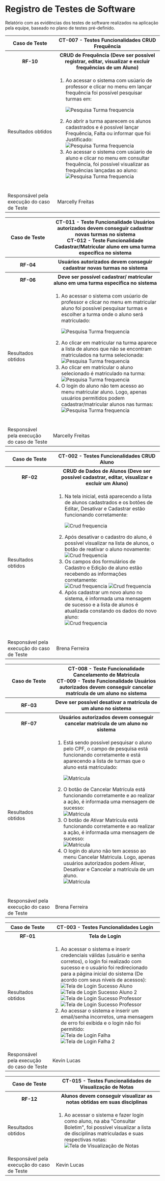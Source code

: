 # Registro de Testes de Software

Relatório com as evidências dos testes de software realizados na aplicação pela equipe, baseado no plano de testes pré-definido.

<!-- Os resultados dos testes funcionais realizados na aplicação são descritos a seguir. [Utilize a estrutura abaixo para cada caso de teste executado]

|Caso de Teste    | CT-X - Título Caso de Teste |
|:---|:---|
| Resultados obtidos | Descrever resultados do teste  |
| Responsável pela execução do caso de Teste | Nome do integrante da equipe |

[Inserir aqui as evidências de teste que podem ser apresentadas por print de telas ou por .gif de execução de teste] -->


<table>
    <thead> 
        <tr>
            <th>Caso de Teste</th>
            <th>CT-007 - Testes Funcionalidades CRUD Frequência</th>
        </tr>
    </thead>
    <tbody>
        <tr>
            <th>RF-10</th>
            <th>CRUD de Frequência (Deve ser possível registrar, editar, visualizar e excluir frequências de um Aluno)</th>
        </tr>
        <tr>
            <td>Resultados obtidos</td>
            <td> 
                <ol>
                    <li>Ao acessar o sistema com usúario de professor e clicar no menu em lançar frequência foi possível pesquisar turmas em:</li>

![Pesquisa Turma frequencia](/documentos/img/telas/teste_tela_pesquisar_turmas_lancar_frequencia.png)
                    <li>Ao abrir a turma aparecem os alunos cadastrados e é possível lançar Frequência, Falta ou informar que foi Justificado:</li>
![Pesquisa Turma frequencia](/documentos/img/telas/teste_tela_lancar_frequencia.png)
                    <li>Ao acessar o sistema com usúario de aluno e clicar no menu em consultar frequência, foi possível visualizar as frequências lançadas ao aluno:</li>
![Pesquisa Turma frequencia](/documentos/img/telas/teste_tela_consultar_frequencia_p.png)
                </ol>  
            </td>
        </tr>
        <tr>
            <td>Responsável pela execução do caso de Teste</td>
            <td>Marcelly Freitas</td>
        </tr>
    </tbody>
</table>


<table>
    <thead> 
        <tr>
            <th>Caso de Teste</th>
            <th>
                <div>CT-011 - Teste Funcionalidade Usuários autorizados devem conseguir cadastrar novas turmas no sistema</div>
                <div>CT-012 - Teste Funcionalidade Cadastrar/Matricular aluno em uma turma específica no sistema</div>
            </th>
        </tr>
    </thead>
    <tbody>
        <tr>
            <th>RF-04</th>
            <th>Usuários autorizados devem conseguir cadastrar novas turmas no sistema</th>
        </tr>
        <tr>
            <th>RF-06</th>
            <th>Deve ser possível cadastrar/ matricular aluno em uma turma especifica no sistema</th>
        </tr>
        <tr>
            <td>Resultados obtidos</td>
            <td> 
                <ol>
                    <li>
                        Ao acessar o sistema com usúario de professor e clicar no menu em matricular aluno foi possível pesquisar turmas e escolher a turma onde o aluno será matrículado:
                    </li>

![Pesquisa Turma frequencia](/documentos/img/telas/teste_tela_matricular_aluno_turma.png)
                    <li>Ao clicar em matricular na turma aparece a lista de alunos que não se encontram matriculados na turma selecionada:</li>
![Pesquisa Turma frequencia](/documentos/img/telas/teste_tela_lista_aluno_nao_matriculados_turma.png)
                    <li>Ao clicar em matrícular o aluno selecionado é matriculado na turma:</li>
![Pesquisa Turma frequencia](/documentos/img/telas/teste_tela_mensagem_aluno_matriculado.png)
                    <li>O login do aluno não tem acesso ao menu matricular aluno. Logo, apenas usuários permitidos podem cadastrar/matricular alunos nas turmas:</li>
![Pesquisa Turma frequencia](/documentos/img/telas/teste_login_aluno_nao_tem_permissao_matricular-aluno.png)
                </ol>  
            </td>
        </tr>
        <tr>
            <td>Responsável pela execução do caso de Teste</td>
            <td>Marcelly Freitas</td>
        </tr>
    </tbody>
</table>

<table>
    <thead> 
        <tr>
            <th>Caso de Teste</th>
            <th>
                <div>CT-002 - Testes Funcionalidades CRUD Aluno</div>
            </th>
        </tr>
    </thead>
    <tbody>
        <tr>
            <th>RF-02</th>
            <th>CRUD de Dados de Alunos (Deve ser possível cadastrar, editar, visualizar e excluir um Aluno)</th>
        </tr>
        <tr>
            <td>Resultados obtidos</td>
            <td> 
                <ol>
                    <li>
                        Na tela inicial, está aparecendo a lista de alunos cadastrados e os botões de Editar, Desativar e Cadastrar estão funcionando corretamente:
                    </li>

![Crud frequencia](/documentos/img/telasBrena/telaAlunos.png)
                    <li>Após desativar o cadastro do aluno, é possível visualizar na lista de alunos, o botão de reativar o aluno novamente:</li>
![Crud frequencia](/documentos/img/telasBrena/desativarAluno.png)
                    <li>Os campos dos formulários de Cadastro e Edição de aluno estão recebendo as informações corretamente:</li>
![Crud frequencia](/documentos/img/telasBrena/cadastrarAluno.png)
![Crud frequencia](/documentos/img/telasBrena/editarAluno.png)
                    <li>Após cadastrar um novo aluno no sistema, é informada uma mensagem de sucesso e a lista de alunos é atualizada constando os dados do novo aluno:</li>
![Crud frequencia](/documentos/img/telasBrena/alunoCadastrado.png)
                </ol>  
            </td>
        </tr>
        <tr>
            <td>Responsável pela execução do caso de Teste</td>
            <td>Brena Ferreira</td>
        </tr>
    </tbody>
</table>


<table>
    <thead> 
        <tr>
            <th>Caso de Teste</th>
            <th>
                <div>CT-008 - Teste Funcionalidade Cancelamento de Matrícula</div>
                <div>CT-009 - Teste Funcionalidade Usuários autorizados devem conseguir cancelar matrícula de um aluno no sistema</div>
            </th>
        </tr>
    </thead>
    <tbody>
        <tr>
            <th>RF-03</th>
            <th>Deve ser possível desativar a matrícula de um aluno no sistema</th>
        </tr>
          <tr>
            <th>RF-07</th>
            <th>Usuários autorizados devem conseguir cancelar matrícula de um aluno no sistema</th>
        </tr>
        <tr>
            <td>Resultados obtidos</td>
            <td> 
                <ol>
                    <li>
                        Está sendo possível pesquisar o aluno pelo CPF, o campo de pesquisa está funcionando corretamente e está aparecendo a lista de turmas que o aluno está matriculado:
                    </li>

![Matricula](/documentos/img/telasBrena/cancelarMatricula.png)
                    <li>O botão de Cancelar Matrícula está funcionando corretamente e ao realizar a ação, é informada uma mensagem de sucesso:</li>
![Matricula](/documentos/img/telasBrena/botaoDesativarMatricula.png)
                    <li>O botão de Ativar Matrícula está funcionando corretamente e ao realizar a ação, é informada uma mensagem de sucesso:</li>
![Matricula](/documentos/img/telasBrena/botaoAtivarMatricula.png)
                    <li>O login do aluno não tem acesso ao menu Cancelar Matricula. Logo, apenas usuários autorizados podem Ativar, Desativar e Cancelar a matrícula de um aluno.</li>
![Matricula](/documentos/img/telasBrena/loginAluno.png)
                </ol>  
            </td>
        </tr>
        <tr>
            <td>Responsável pela execução do caso de Teste</td>
            <td>Brena Ferreira</td>
        </tr>
    </tbody>
</table>

<table>
    <thead> 
        <tr>
            <th>Caso de Teste</th>
            <th>CT-003 - Testes Funcionalidades Login</th>
        </tr>
    </thead>
    <tbody>
        <tr>
            <th>RF-01</th>
            <th>Tela de Login</th>
        </tr>
        <tr>
            <td>Resultados obtidos</td>
            <td> 
                <ol>
                    <li>Ao acessar o sistema e inserir credenciais válidas (usuário e senha corretos), o login foi realizado com sucesso e o usuário foi redirecionado para a página inicial do sistema (De acordo com seus níveis de acessos):
                        <br>
                        <img src="/documentos/img/telas/teste_tela_login_sucesso_aluno1.PNG" alt="Tela de Login Sucesso Aluno">
                        <br>
                        <img src="/documentos/img/telas/teste_tela_login_sucesso_aluno2.PNG" alt="Tela de Login Sucesso Aluno 2">
                        <br>
                        <img src="/documentos/img/telas/teste_tela_login_sucesso_professor1.png" alt="Tela de Login Sucesso Professor">
                        <br>
                        <img src="/documentos/img/telas/teste_tela_login_sucesso_professor2.png" alt="Tela de Login Sucesso Professor">
                    </li>
                                       <li>Ao acessar o sistema e inserir um email/senha incorretos, uma mensagem de erro foi exibida e o login não foi permitido:
                        <br>
                        <img src="/documentos/img/telas/teste_tela_login_falha1.PNG" alt="Tela de Login Falha">
                        <br>
                        <img src="/documentos/img/telas/teste_tela_login_falha2.PNG" alt="Tela de Login Falha 2">
                    </li>
                </ol>  
            </td>
        </tr>
        <tr>
            <td>Responsável pela execução do caso de Teste</td>
            <td>Kevin Lucas</td>
        </tr>
    </tbody>
</table>

<table>
    <thead> 
        <tr>
            <th>Caso de Teste</th>
            <th>CT-015 - Testes Funcionalidades de Visualização de Notas</th>
        </tr>
    </thead>
    <tbody>
        <tr>
            <th>RF-12</th>
            <th>Alunos devem conseguir visualizar as notas obtidas em suas disciplinas</th>
        </tr>
        <tr>
            <td>Resultados obtidos</td>
            <td> 
                <ol>
                    <li>Ao acessar o sistema e fazer login como aluno, na aba "Consultar Boletim", foi possível visualizar a lista de disciplinas matriculadas e suas respectivas notas:
                        <br>
                        <img src="/documentos/img/statusdoaluno.PNG" alt="Tela de Visualização de Notas">
                    </li>
                </ol>  
            </td>
        </tr>
        <tr>
            <td>Responsável pela execução do caso de Teste</td>
            <td>Kevin Lucas</td>
        </tr>
    </tbody>
</table>





